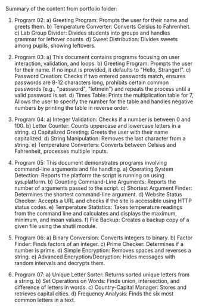 Summary of the content from portfolio folder:
1)	Program 02:
a)	Greeting Program: Prompts the user for their name and greets them.
b)	Temperature Converter: Converts Celsius to Fahrenheit.
c)	Lab Group Divider: Divides students into groups and handles grammar for leftover counts.
d)	Sweet Distribution: Divides sweets among pupils, showing leftovers.

2)	Program 03:
a)	This document contains programs focusing on user interaction, validation, and loops.
b)	Greeting Program: Prompts the user for their name. If no input is provided, it defaults to "Hello, Stranger!".
c)	Password Creation: Checks if two entered passwords match, ensures passwords are 8-12 characters long, prohibits certain common passwords (e.g., "password", "letmein") and repeats the process until a valid password is set.
d)	Times Table: Prints the multiplication table for 7, Allows the user to specify the number for the table and handles negative numbers by printing the table in reverse order.

3)	Program 04:
a)	Integer Validation: Checks if a number is between 0 and 100.
b)	Letter Counter: Counts uppercase and lowercase letters in a string.
c)	Capitalized Greeting: Greets the user with their name capitalized.
d)	String Manipulation: Removes the last character from a string.
e)	Temperature Converters: Converts between Celsius and Fahrenheit, processes multiple inputs.

4)	Program 05:
This document demonstrates programs involving command-line arguments and file handling.
a)	Operating System Detection: Reports the platform the script is running on using sys.platform.
b)	Counting Command-Line Arguments: Reports the number of arguments passed to the script.
c)	Shortest Argument Finder: Determines the shortest command-line argument.
d)	Website Status Checker: Accepts a URL and checks if the site is accessible using HTTP status codes.
e)	Temperature Statistics: Takes temperature readings from the command line and calculates and displays the maximum, minimum, and mean values.
f)	File Backup: Creates a backup copy of a given file using the shutil module.

5)	Program 06:
a)	Binary Conversion: Converts integers to binary.
b)	Factor Finder: Finds factors of an integer.
c)	Prime Checker: Determines if a number is prime.
d)	Simple Encryption: Removes spaces and reverses a string.
e)	Advanced Encryption/Decryption: Hides messages with random intervals and decrypts them.

6)	Program 07:
a)	Unique Letter Sorter: Returns sorted unique letters from a string.
b)	Set Operations on Words: Finds union, intersection, and difference of letters in words.
c)	Country-Capital Manager: Stores and retrieves capital cities.
d)	Frequency Analysis: Finds the six most common letters in a text.
